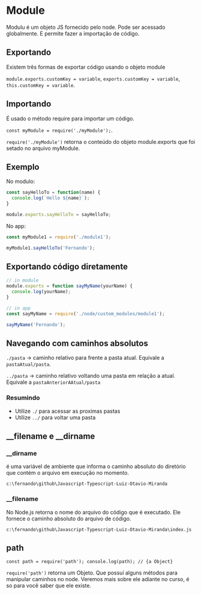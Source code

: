 # Module

Modulu é um objeto JS fornecido pelo node. Pode ser acessado globalmente.
E permite fazer a importação de código.

## Exportando

Existem três formas de exportar código usando o objeto module

`module.exports.customKey = variable`, `exports.customKey = variable`, `this.customKey = variable`.

## Importando

É usado o método require para importar um código.

`const myModule = require('./myModule');`.

`require('./myModule')` retorna o conteúdo do objeto module.exports que foi setado no arquivo myModule.

## Exemplo

No modulo:

```javascript
const sayHelloTo = function(name) {
  console.log(`Hello ${name}`);
}

module.exports.sayHelloTo = sayHelloTo;
```

No app:

```javascript
const myModule1 = require('./module1');

myModule1.sayHelloTo('Fernando');
```

## Exportando código diretamente

```javascript
// in module
module.exports = function sayMyName(yourName) {
  console.log(yourName);
}

// in app
const sayMyName = require('./node/custom_modules/module1');

sayMyName('Fernando');

```

## Navegando com caminhos absolutos

`./pasta` -> caminho relativo para frente a pasta atual.
Equivale a `pastaAtual/pasta`.

`../pasta` -> caminho relativo voltando uma pasta em relação a atual.
Equivale a `pastaAnteriorAAtual/pasta`

### Resumindo

- Utilize `./` para acessar as proximas pastas
- Utilize `../` para voltar uma pasta

## __filename e __dirname

### __dirname

é uma variável de ambiente que informa o caminho absoluto do diretório 
que contém o arquivo em execução no momento.

`c:\fernando\github\Javascript-Typescript-Luiz-Otavio-Miranda`

### __filename 

No Node.js retorna o nome do arquivo do código que é executado. 
Ele fornece o caminho absoluto do arquivo de código.

`c:\fernando\github\Javascript-Typescript-Luiz-Otavio-Miranda\index.js`

## path

`const path = require('path'); console.log(path); // {a Object}`

`require('path')` retorna um Objeto. Que possuí alguns métodos
para manipular caminhos no node. Veremos mais sobre ele adiante no curso,
é so para você saber que ele existe.